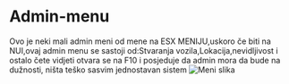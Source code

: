 # Admin-menu
Ovo je neki mali admin meni od mene na ESX MENIJU,uskoro če biti na NUI,ovaj admin menu se sastoji od:Stvaranja vozila,Lokacija,nevidljivost i ostalo čete vidjeti otvara se na F10 i posjeduje da admin mora da bude na dužnosti,
ništa teško sasvim jednostavan sistem
![Meni slika](https://user-images.githubusercontent.com/67953605/153505940-3b78da4a-34e7-4e10-9db3-0b1a0f12f58b.png)
